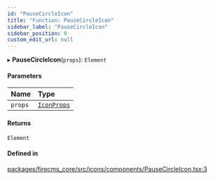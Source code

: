```yaml
---
id: "PauseCircleIcon"
title: "Function: PauseCircleIcon"
sidebar_label: "PauseCircleIcon"
sidebar_position: 0
custom_edit_url: null
---
```


▸ **PauseCircleIcon**(`props`): `Element`

#### Parameters

| Name | Type |
| :------ | :------ |
| `props` | [`IconProps`](../types/IconProps.md) |

#### Returns

`Element`

#### Defined in

[packages/firecms_core/src/icons/components/PauseCircleIcon.tsx:3](https://github.com/FireCMSco/firecms/blob/d45f3739/packages/firecms_core/src/icons/components/PauseCircleIcon.tsx#L3)
